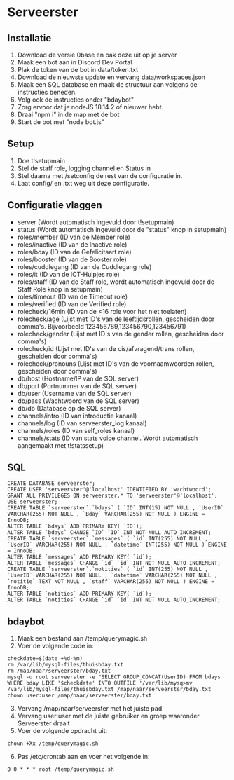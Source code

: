 # Serveerster
## Installatie
1. Download de versie 0base en pak deze uit op je server
2. Maak een bot aan in Discord Dev Portal
3. Plak de token van de bot in data/token.txt
4. Download de nieuwste update en vervang data/workspaces.json
5. Maak een SQL database en maak de structuur aan volgens de instructies beneden.
6. Volg ook de instructies onder "bdaybot"
7. Zorg ervoor dat je nodeJS 18.14.2 of nieuwer hebt.
8. Draai "npm i" in de map met de bot
9. Start de bot met "node bot.js"

## Setup
1. Doe t!setupmain
2. Stel de staff role, logging channel en Status in
3. Stel daarna met /setconfig de rest van de configuratie in.
4. Laat config/ en .txt weg uit deze configuratie.

## Configuratie vlaggen
- server (Wordt automatisch ingevuld door t!setupmain)
- status (Wordt automatisch ingevuld door de "status" knop in setupmain)
- roles/member (ID van de Member role)
- roles/inactive (ID van de Inactive role)
- roles/bday (ID van de Gefelicitaart role)
- roles/booster (ID van de Booster role)
- roles/cuddlegang (ID van de Cuddlegang role)
- roles/it (ID van de ICT-Hulpjes role)
- roles/staff (ID van de Staff role, wordt automatisch ingevuld door de Staff Role knop in setupmain)
- roles/timeout (ID van de Timeout role)
- roles/verified (ID van de Verified role)
- rolecheck/16min (ID van de <16 role voor het niet toelaten)
- rolecheck/age (Lijst met ID's van de leeftijdsrollen, gescheiden door comma's. Bijvoorbeeld 123456789,123456790,123456791)
- rolecheck/gender (Lijst met ID's van de gender rollen, gescheiden door comma's)
- rolecheck/id (Lijst met ID's van de cis/afvragend/trans rollen, gescheiden door comma's)
- rolecheck/pronouns (Lijst met ID's van de voornaamwoorden rollen, gescheiden door comma's)
- db/host (Hostname/IP van de SQL server)
- db/port (Portnummer van de SQL server)
- db/user (Username van de SQL server)
- db/pass (Wachtwoord van de SQL server)
- db/db (Database op de SQL server)
- channels/intro (ID van introductie kanaal)
- channels/log (ID van serveerster_log kanaal)
- channels/roles (ID van self_roles kanaal)
- channels/stats (ID van stats voice channel. Wordt automatisch aangemaakt met t!statssetup)

## SQL
```
CREATE DATABASE serveerster;
CREATE USER 'serveerster'@'localhost' IDENTIFIED BY 'wachtwoord';
GRANT ALL PRIVILEGES ON serveerster.* TO 'serveerster'@'localhost';
USE serveerster;
CREATE TABLE `serveerster`.`bdays` ( `ID` INT(15) NOT NULL , `UserID` VARCHAR(255) NOT NULL , `Bday` VARCHAR(255) NOT NULL ) ENGINE = InnoDB;
ALTER TABLE `bdays` ADD PRIMARY KEY( `ID`);
ALTER TABLE `bdays` CHANGE `ID` `ID` INT NOT NULL AUTO_INCREMENT;
CREATE TABLE `serveerster`.`messages` ( `id` INT(255) NOT NULL , `UserID` VARCHAR(255) NOT NULL , `datetime` INT(255) NOT NULL ) ENGINE = InnoDB;
ALTER TABLE `messages` ADD PRIMARY KEY( `id`);
ALTER TABLE `messages` CHANGE `id` `id` INT NOT NULL AUTO_INCREMENT;
CREATE TABLE `serveerster`.`notities` ( `id` INT(255) NOT NULL , `UserID` VARCHAR(255) NOT NULL , `datetime` VARCHAR(255) NOT NULL , `notitie` TEXT NOT NULL , `staff` VARCHAR(255) NOT NULL ) ENGINE = InnoDB;
ALTER TABLE `notities` ADD PRIMARY KEY( `id`);
ALTER TABLE `notities` CHANGE `id` `id` INT NOT NULL AUTO_INCREMENT;
```

## bdaybot
1. Maak een bestand aan /temp/querymagic.sh
2. Voer de volgende code in:

```
checkdate=$(date +%d-%m)
rm /var/lib/mysql-files/thuisbday.txt
rm /map/naar/serveerster/bday.txt
mysql -u root serveerster -e "SELECT GROUP_CONCAT(UserID) FROM bdays WHERE bday LIKE '$checkdate' INTO OUTFILE '/var/lib/mysq>mv /var/lib/mysql-files/thuisbday.txt /map/naar/serveerster/bday.txt
chown user:user /map/naar/serveerster/bday.txt
```
3. Vervang /map/naar/serveerster met het juiste pad
4. Vervang user:user met de juiste gebruiker en groep waaronder Serveerster draait
5. Voer de volgende opdracht uit:

```
chown +Xx /temp/querymagic.sh
```
6. Pas /etc/crontab aan en voer het volgende in:

```
0 0 * * * root /temp/querymagic.sh
```
